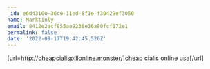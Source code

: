 ```yaml
---
_id: e6d43100-36c0-11ed-8f1e-f30429ef3050
name: Marktinly
email: 8412e2ecf855ae9238e16a80fcf172e1
permalink: false
date: '2022-09-17T19:42:45.526Z'
---
```

[url=http://cheapcialispillonline.monster/]cheap cialis online usa[/url]
